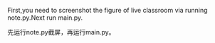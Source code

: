 First,you need to screenshot the figure of live classroom via running note.py.Next run main.py.

先运行note.py截屏，再运行main.py。
